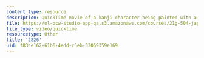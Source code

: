 ```yaml
---
content_type: resource
description: QuickTime movie of a kanji character being painted with a brush.
file: https://ol-ocw-studio-app-qa.s3.amazonaws.com/courses/21g-504-japanese-iv-spring-2009/f83ce16261b64eddc5eb33069359e169_2826.mov
file_type: video/quicktime
resourcetype: Other
title: '2826'
uid: f83ce162-61b6-4edd-c5eb-33069359e169
---
```

